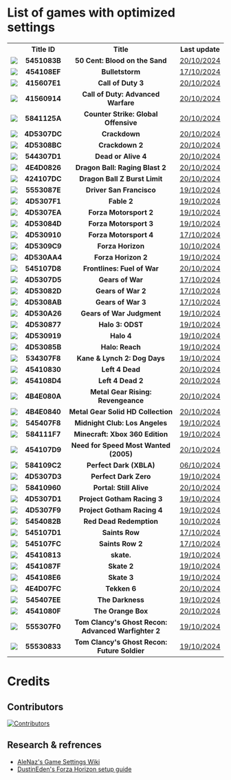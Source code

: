 # List of games with optimized settings

<table align="center">
  <tr>
    <th></th>
    <th>Title ID</th>
    <th>Title</th>
    <th>Last update</th>
  </tr>
  <tr>
    <td><img src="http://www.xboxunity.net/Resources/Lib/Icon.php?tid=5451083B"/></td>
    <td><center><strong>5451083B</strong></center></td>
    <td><center><strong>50 Cent: Blood on the Sand</strong></center></td>
    <td><center><a href="https://github.com/xenia-manager/Optimized-Settings/commit/12da9a2728007230ccfe157feacbdba0fa196609">20/10/2024</a></center></td>
  </tr>
  <tr>
    <td><img src="http://www.xboxunity.net/Resources/Lib/Icon.php?tid=454108EF"/></td>
    <td><center><strong>454108EF</strong></center></td>
    <td><center><strong>Bulletstorm</strong></center></td>
    <td><center><a href="https://github.com/xenia-manager/Optimized-Settings/commit/c1e6feba41650683b1a81c150f395ac2545e5d2b">17/10/2024</a></center></td>
  </tr>
  <tr>
    <td><img src="http://www.xboxunity.net/Resources/Lib/Icon.php?tid=415607E1"/></td>
    <td><center><strong>415607E1</strong></center></td>
    <td><center><strong>Call of Duty 3</strong></center></td>
    <td><center><a href="https://github.com/xenia-manager/Optimized-Settings/commit/12da9a2728007230ccfe157feacbdba0fa196609">20/10/2024</a></center></td>
  </tr>
  <tr>
    <td><img src="http://www.xboxunity.net/Resources/Lib/Icon.php?tid=41560914"/></td>
    <td><center><strong>41560914</strong></center></td>
    <td><center><strong>Call of Duty: Advanced Warfare</strong></center></td>
    <td><center><a href="https://github.com/xenia-manager/Optimized-Settings/commit/12da9a2728007230ccfe157feacbdba0fa196609">20/10/2024</a></center></td>
  </tr>
  <tr>
    <td><img src="http://www.xboxunity.net/Resources/Lib/Icon.php?tid=5841125A"/></td>
    <td><center><strong>5841125A</strong></center></td>
    <td><center><strong>Counter Strike: Global Offensive</strong></center></td>
    <td><center><a href="https://github.com/xenia-manager/Optimized-Settings/commit/12da9a2728007230ccfe157feacbdba0fa196609">20/10/2024</a></center></td>
  </tr>
  <tr>
    <td><img src="http://www.xboxunity.net/Resources/Lib/Icon.php?tid=4D5307DC"/></td>
    <td><center><strong>4D5307DC</strong></center></td>
    <td><center><strong>Crackdown</strong></center></td>
    <td><center><a href="https://github.com/xenia-manager/Optimized-Settings/commit/12da9a2728007230ccfe157feacbdba0fa196609">20/10/2024</a></center></td>
  </tr>
  <tr>
    <td><img src="http://www.xboxunity.net/Resources/Lib/Icon.php?tid=4D5308BC"/></td>
    <td><center><strong>4D5308BC</strong></center></td>
    <td><center><strong>Crackdown 2</strong></center></td>
    <td><center><a href="https://github.com/xenia-manager/Optimized-Settings/commit/12da9a2728007230ccfe157feacbdba0fa196609">20/10/2024</a></center></td>
  </tr>
  <tr>
    <td><img src="http://www.xboxunity.net/Resources/Lib/Icon.php?tid=544307D1"/></td>
    <td><center><strong>544307D1</strong></center></td>
    <td><center><strong>Dead or Alive 4</strong></center></td>
    <td><center><a href="https://github.com/xenia-manager/Optimized-Settings/commit/12da9a2728007230ccfe157feacbdba0fa196609">20/10/2024</a></center></td>
  </tr>
  <tr>
    <td><img src="http://www.xboxunity.net/Resources/Lib/Icon.php?tid=4E4D0826"/></td>
    <td><center><strong>4E4D0826</strong></center></td>
    <td><center><strong>Dragon Ball: Raging Blast 2</strong></center></td>
    <td><center><a href="https://github.com/xenia-manager/Optimized-Settings/commit/12da9a2728007230ccfe157feacbdba0fa196609">20/10/2024</a></center></td>
  </tr>
  <tr>
    <td><img src="http://www.xboxunity.net/Resources/Lib/Icon.php?tid=424107DC"/></td>
    <td><center><strong>424107DC</strong></center></td>
    <td><center><strong>Dragon Ball Z Burst Limit</strong></center></td>
    <td><center><a href="https://github.com/xenia-manager/Optimized-Settings/commit/12da9a2728007230ccfe157feacbdba0fa196609">20/10/2024</a></center></td>
  </tr>
  <tr>
    <td><img src="http://www.xboxunity.net/Resources/Lib/Icon.php?tid=5553087E"/></td>
    <td><center><strong>5553087E</strong></center></td>
    <td><center><strong>Driver San Francisco</strong></center></td>
    <td><center><a href="https://github.com/xenia-manager/Optimized-Settings/commit/bb9f0c3a51ac63b4602ce10ed3fac79530d2912f">19/10/2024</a></center></td>
  </tr>
  <tr>
    <td><img src="http://www.xboxunity.net/Resources/Lib/Icon.php?tid=4D5307F1"/></td>
    <td><center><strong>4D5307F1</strong></center></td>
    <td><center><strong>Fable 2</strong></center></td>
    <td><center><a href="https://github.com/xenia-manager/Optimized-Settings/commit/bb9f0c3a51ac63b4602ce10ed3fac79530d2912f">19/10/2024</a></center></td>
  </tr>
  <tr>
    <td><img src="http://www.xboxunity.net/Resources/Lib/Icon.php?tid=4D5307EA"/></td>
    <td><center><strong>4D5307EA</strong></center></td>
    <td><center><strong>Forza Motorsport 2</strong></center></td>
    <td><center><a href="https://github.com/xenia-manager/Optimized-Settings/commit/bb9f0c3a51ac63b4602ce10ed3fac79530d2912f">19/10/2024</a></center></td>
  </tr>
  <tr>
    <td><img src="http://www.xboxunity.net/Resources/Lib/Icon.php?tid=4D53084D"/></td>
    <td><center><strong>4D53084D</strong></center></td>
    <td><center><strong>Forza Motorsport 3</strong></center></td>
    <td><center><a href="https://github.com/xenia-manager/Optimized-Settings/commit/bb9f0c3a51ac63b4602ce10ed3fac79530d2912f">19/10/2024</a></center></td>
  </tr>
  <tr>
    <td><img src="http://www.xboxunity.net/Resources/Lib/Icon.php?tid=4D530910"/></td>
    <td><center><strong>4D530910</strong></center></td>
    <td><center><strong>Forza Motorsport 4</strong></center></td>
    <td><center><a href="https://github.com/xenia-manager/Optimized-Settings/commit/c1e6feba41650683b1a81c150f395ac2545e5d2b">17/10/2024</a></center></td>
  </tr>
  <tr>
    <td><img src="http://www.xboxunity.net/Resources/Lib/Icon.php?tid=4D5309C9"/></td>
    <td><center><strong>4D5309C9</strong></center></td>
    <td><center><strong>Forza Horizon</strong></center></td>
    <td><center><a href="https://github.com/xenia-manager/Optimized-Settings/commit/4e46d642e9cc9c499d7c447e5aa913b06cb3ee26">10/10/2024</a></center></td>
  </tr>
  <tr>
    <td><img src="http://www.xboxunity.net/Resources/Lib/Icon.php?tid=4D530AA4"/></td>
    <td><center><strong>4D530AA4</strong></center></td>
    <td><center><strong>Forza Horizon 2</strong></center></td>
    <td><center><a href="https://github.com/xenia-manager/Optimized-Settings/commit/bb9f0c3a51ac63b4602ce10ed3fac79530d2912f">19/10/2024</a></center></td>
  </tr>
  <tr>
    <td><img src="http://www.xboxunity.net/Resources/Lib/Icon.php?tid=545107D8"/></td>
    <td><center><strong>545107D8</strong></center></td>
    <td><center><strong>Frontlines: Fuel of War</strong></center></td>
    <td><center><a href="https://github.com/xenia-manager/Optimized-Settings/commit/12da9a2728007230ccfe157feacbdba0fa196609">20/10/2024</a></center></td>
  </tr>
  <tr>
    <td><img src="http://www.xboxunity.net/Resources/Lib/Icon.php?tid=4D5307D5"/></td>
    <td><center><strong>4D5307D5</strong></center></td>
    <td><center><strong>Gears of War</strong></center></td>
    <td><center><a href="https://github.com/xenia-manager/Optimized-Settings/commit/c1e6feba41650683b1a81c150f395ac2545e5d2b">17/10/2024</a></center></td>
  </tr>
  <tr>
    <td><img src="http://www.xboxunity.net/Resources/Lib/Icon.php?tid=4D53082D"/></td>
    <td><center><strong>4D53082D</strong></center></td>
    <td><center><strong>Gears of War 2</strong></center></td>
    <td><center><a href="https://github.com/xenia-manager/Optimized-Settings/commit/c1e6feba41650683b1a81c150f395ac2545e5d2b">17/10/2024</a></center></td>
  </tr>
  <tr>
    <td><img src="http://www.xboxunity.net/Resources/Lib/Icon.php?tid=4D5308AB"/></td>
    <td><center><strong>4D5308AB</strong></center></td>
    <td><center><strong>Gears of War 3</strong></center></td>
    <td><center><a href="https://github.com/xenia-manager/Optimized-Settings/commit/c1e6feba41650683b1a81c150f395ac2545e5d2b">17/10/2024</a></center></td>
  </tr>
  <tr>
    <td><img src="http://www.xboxunity.net/Resources/Lib/Icon.php?tid=4D530A26"/></td>
    <td><center><strong>4D530A26</strong></center></td>
    <td><center><strong>Gears of War Judgment</strong></center></td>
    <td><center><a href="https://github.com/xenia-manager/Optimized-Settings/commit/bb9f0c3a51ac63b4602ce10ed3fac79530d2912f">19/10/2024</a></center></td>
  </tr>
  <tr>
    <td><img src="http://www.xboxunity.net/Resources/Lib/Icon.php?tid=4D530877"/></td>
    <td><center><strong>4D530877</strong></center></td>
    <td><center><strong>Halo 3: ODST</strong></center></td>
    <td><center><a href="https://github.com/xenia-manager/Optimized-Settings/commit/bb9f0c3a51ac63b4602ce10ed3fac79530d2912f">19/10/2024</a></center></td>
  </tr>
  <tr>
    <td><img src="http://www.xboxunity.net/Resources/Lib/Icon.php?tid=4D530919"/></td>
    <td><center><strong>4D530919</strong></center></td>
    <td><center><strong>Halo 4</strong></center></td>
    <td><center><a href="https://github.com/xenia-manager/Optimized-Settings/commit/bb9f0c3a51ac63b4602ce10ed3fac79530d2912f">19/10/2024</a></center></td> 
  </tr>
  <tr>
    <td><img src="http://www.xboxunity.net/Resources/Lib/Icon.php?tid=4D53085B"/></td>
    <td><center><strong>4D53085B</strong></center></td>
    <td><center><strong>Halo: Reach</strong></center></td>
    <td><center><a href="https://github.com/xenia-manager/Optimized-Settings/commit/bb9f0c3a51ac63b4602ce10ed3fac79530d2912f">19/10/2024</a></center></td>
  </tr>
  <tr>
    <td><img src="http://www.xboxunity.net/Resources/Lib/Icon.php?tid=534307F8"/></td>
    <td><center><strong>534307F8</strong></center></td>
    <td><center><strong>Kane & Lynch 2: Dog Days</strong></center></td>
    <td><center><a href="https://github.com/xenia-manager/Optimized-Settings/commit/bb9f0c3a51ac63b4602ce10ed3fac79530d2912f">19/10/2024</a></center></td>
  </tr>
  <tr>
    <td><img src="http://www.xboxunity.net/Resources/Lib/Icon.php?tid=45410830"/></td>
    <td><center><strong>45410830</strong></center></td>
    <td><center><strong>Left 4 Dead</strong></center></td>
    <td><center><a href="https://github.com/xenia-manager/Optimized-Settings/commit/12da9a2728007230ccfe157feacbdba0fa196609">20/10/2024</a></center></td>
  </tr>
  <tr>
    <td><img src="http://www.xboxunity.net/Resources/Lib/Icon.php?tid=454108D4"/></td>
    <td><center><strong>454108D4</strong></center></td>
    <td><center><strong>Left 4 Dead 2</strong></center></td>
    <td><center><a href="https://github.com/xenia-manager/Optimized-Settings/commit/12da9a2728007230ccfe157feacbdba0fa196609">20/10/2024</a></center></td>
  </tr>
  <tr>
    <td><img src="http://www.xboxunity.net/Resources/Lib/Icon.php?tid=4B4E080A"/></td>
    <td><center><strong>4B4E080A</strong></center></td>
    <td><center><strong>Metal Gear Rising: Revengeance</strong></center></td>
    <td><center><a href="https://github.com/xenia-manager/Optimized-Settings/commit/12da9a2728007230ccfe157feacbdba0fa196609">20/10/2024</a></center></td>
  </tr>
  <tr>
    <td><img src="http://www.xboxunity.net/Resources/Lib/Icon.php?tid=4B4E0840"/></td>
    <td><center><strong>4B4E0840</strong></center></td>
    <td><center><strong>Metal Gear Solid HD Collection</strong></center></td>
    <td><center><a href="https://github.com/xenia-manager/Optimized-Settings/commit/12da9a2728007230ccfe157feacbdba0fa196609">20/10/2024</a></center></td>
  </tr>
  <tr>
    <td><img src="http://www.xboxunity.net/Resources/Lib/Icon.php?tid=545407F8"/></td>
    <td><center><strong>545407F8</strong></center></td>
    <td><center><strong>Midnight Club: Los Angeles</strong></center></td>
    <td><center><a href="https://github.com/xenia-manager/Optimized-Settings/commit/bb9f0c3a51ac63b4602ce10ed3fac79530d2912f">19/10/2024</a></center></td>
  </tr>
  <tr>
    <td><img src="http://www.xboxunity.net/Resources/Lib/Icon.php?tid=584111F7"/></td>
    <td><center><strong>584111F7</strong></center></td>
    <td><center><strong>Minecraft: Xbox 360 Edition</strong></center></td>
    <td><center><a href="https://github.com/xenia-manager/Optimized-Settings/commit/bb9f0c3a51ac63b4602ce10ed3fac79530d2912f">19/10/2024</a></center></td>
  </tr>
  <tr>
    <td><img src="http://www.xboxunity.net/Resources/Lib/Icon.php?tid=454107D9"/></td>
    <td><center><strong>454107D9</strong></center></td>
    <td><center><strong>Need for Speed Most Wanted (2005)</strong></center></td>
    <td><center><a href="https://github.com/xenia-manager/Optimized-Settings/commit/12da9a2728007230ccfe157feacbdba0fa196609">20/10/2024</a></center></td>
  </tr>
  <tr>
    <td><img src="http://www.xboxunity.net/Resources/Lib/Icon.php?tid=584109C2"/></td>
    <td><center><strong>584109C2</strong></center></td>
    <td><center><strong>Perfect Dark (XBLA)</strong></center></td>
    <td><center><a href="https://github.com/xenia-manager/Optimized-Settings/commit/d384e89a3e912f9a3170af7fb995d19f2936f9ae">06/10/2024</a></center></td>
  </tr>
  <tr>
    <td><img src="http://www.xboxunity.net/Resources/Lib/Icon.php?tid=4D5307D3"/></td>
    <td><center><strong>4D5307D3</strong></center></td>
    <td><center><strong>Perfect Dark Zero</strong></center></td>
    <td><center><a href="https://github.com/xenia-manager/Optimized-Settings/commit/bb9f0c3a51ac63b4602ce10ed3fac79530d2912f">19/10/2024</a></center></td>
  </tr>
  <tr>
    <td><img src="http://www.xboxunity.net/Resources/Lib/Icon.php?tid=58410960"/></td>
    <td><center><strong>58410960</strong></center></td>
    <td><center><strong>Portal: Still Alive</strong></center></td>
    <td><center><a href="https://github.com/xenia-manager/Optimized-Settings/commit/12da9a2728007230ccfe157feacbdba0fa196609">20/10/2024</a></center></td>
  </tr>
  <tr>
    <td><img src="http://www.xboxunity.net/Resources/Lib/Icon.php?tid=4D5307D1"/></td>
    <td><center><strong>4D5307D1</strong></center></td>
    <td><center><strong>Project Gotham Racing 3</strong></center></td>
    <td><center><a href="https://github.com/xenia-manager/Optimized-Settings/commit/bb9f0c3a51ac63b4602ce10ed3fac79530d2912f">19/10/2024</a></center></td>
  </tr>
  <tr>
    <td><img src="http://www.xboxunity.net/Resources/Lib/Icon.php?tid=4D5307F9"/></td>
    <td><center><strong>4D5307F9</strong></center></td>
    <td><center><strong>Project Gotham Racing 4</strong></center></td>
    <td><center><a href="https://github.com/xenia-manager/Optimized-Settings/commit/bb9f0c3a51ac63b4602ce10ed3fac79530d2912f">19/10/2024</a></center></td>
  </tr>
  <tr>
    <td><img src="http://www.xboxunity.net/Resources/Lib/Icon.php?tid=5454082B"/></td>
    <td><center><strong>5454082B</strong></center></td>
    <td><center><strong>Red Dead Redemption</strong></center></td>
    <td><center><a href="https://github.com/xenia-manager/Optimized-Settings/commit/f272b9320dc5cb9b104fa99be9cc1153ad5e574a">10/10/2024</a></center></td>
  </tr>
  <tr>
    <td><img src="http://www.xboxunity.net/Resources/Lib/Icon.php?tid=545107D1"/></td>
    <td><center><strong>545107D1</strong></center></td>
    <td><center><strong>Saints Row</strong></center></td>
    <td><center><a href="https://github.com/xenia-manager/Optimized-Settings/commit/c1e6feba41650683b1a81c150f395ac2545e5d2b">17/10/2024</a></center></td>
  </tr>
  <tr>
    <td><img src="http://www.xboxunity.net/Resources/Lib/Icon.php?tid=545107FC"/></td>
    <td><center><strong>545107FC</strong></center></td>
    <td><center><strong>Saints Row 2</strong></center></td>
    <td><center><a href="https://github.com/xenia-manager/Optimized-Settings/commit/c1e6feba41650683b1a81c150f395ac2545e5d2b">17/10/2024</a></center></td>
  </tr>
  <tr>
    <td><img src="http://www.xboxunity.net/Resources/Lib/Icon.php?tid=45410813"/></td>
    <td><center><strong>45410813</strong></center></td>
    <td><center><strong>skate.</strong></center></td>
    <td><center><a href="https://github.com/xenia-manager/Optimized-Settings/commit/bb9f0c3a51ac63b4602ce10ed3fac79530d2912f">19/10/2024</a></center></td>
  </tr>
  <tr>
    <td><img src="http://www.xboxunity.net/Resources/Lib/Icon.php?tid=4541087F"/></td>
    <td><center><strong>4541087F</strong></center></td>
    <td><center><strong>Skate 2</strong></center></td>
    <td><center><a href="https://github.com/xenia-manager/Optimized-Settings/commit/bb9f0c3a51ac63b4602ce10ed3fac79530d2912f">19/10/2024</a></center></td>
  </tr>
  <tr>
    <td><img src="http://www.xboxunity.net/Resources/Lib/Icon.php?tid=454108E6"/></td>
    <td><center><strong>454108E6</strong></center></td>
    <td><center><strong>Skate 3</strong></center></td>
    <td><center><a href="https://github.com/xenia-manager/Optimized-Settings/commit/bb9f0c3a51ac63b4602ce10ed3fac79530d2912f">19/10/2024</a></center></td>
  </tr>
  <tr>
    <td><img src="http://www.xboxunity.net/Resources/Lib/Icon.php?tid=4E4D07FC"/></td>
    <td><center><strong>4E4D07FC</strong></center></td>
    <td><center><strong>Tekken 6</strong></center></td>
    <td><center><a href="https://github.com/xenia-manager/Optimized-Settings/commit/12da9a2728007230ccfe157feacbdba0fa196609">20/10/2024</a></center></td>
  </tr>
  <tr>
    <td><img src="http://www.xboxunity.net/Resources/Lib/Icon.php?tid=545407EE"/></td>
    <td><center><strong>545407EE</strong></center></td>
    <td><center><strong>The Darkness</strong></center></td>
    <td><center><a href="https://github.com/xenia-manager/Optimized-Settings/commit/bb9f0c3a51ac63b4602ce10ed3fac79530d2912f">19/10/2024</a></center></td>
  </tr>
  <tr>
    <td><img src="http://www.xboxunity.net/Resources/Lib/Icon.php?tid=4541080F"/></td>
    <td><center><strong>4541080F</strong></center></td>
    <td><center><strong>The Orange Box</strong></center></td>
    <td><center><a href="https://github.com/xenia-manager/Optimized-Settings/commit/12da9a2728007230ccfe157feacbdba0fa196609">20/10/2024</a></center></td>
  </tr>
  <tr>
    <td><img src="http://www.xboxunity.net/Resources/Lib/Icon.php?tid=555307F0"/></td>
    <td><center><strong>555307F0</strong></center></td>
    <td><center><strong>Tom Clancy's Ghost Recon: Advanced Warfighter 2</strong></center></td>
    <td><center><a href="https://github.com/xenia-manager/Optimized-Settings/commit/bb9f0c3a51ac63b4602ce10ed3fac79530d2912f">19/10/2024</a></center></td>
  </tr>
  <tr>
    <td><img src="http://www.xboxunity.net/Resources/Lib/Icon.php?tid=55530833"/></td>
    <td><center><strong>55530833</strong></center></td>
    <td><center><strong>Tom Clancy's Ghost Recon: Future Soldier</strong></center></td>
    <td><center><a href="https://github.com/xenia-manager/Optimized-Settings/commit/bb9f0c3a51ac63b4602ce10ed3fac79530d2912f">19/10/2024</a></center></td>
  </tr>
</table>

# Credits

## Contributors

[![Contributors](https://contrib.rocks/image?repo=xenia-manager/optimized-settings)](https://github.com/xenia-manager/optimized-settings/graphs/contributors)

## Research & refrences

- [AleNaz's Game Settings Wiki](https://github.com/A1eNaz/Xenia-Game-Settings/wiki)
- [DustinEden's Forza Horizon setup guide](https://gist.github.com/DustinEdenYT/5ec0e3f13a68fd848715a1f1821da9d7#forza-horizon-setup)
